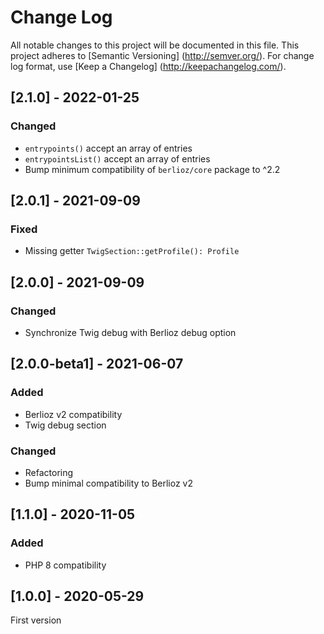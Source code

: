# Change Log

All notable changes to this project will be documented in this file. This project adheres
to [Semantic Versioning] (http://semver.org/). For change log format,
use [Keep a Changelog] (http://keepachangelog.com/).

## [2.1.0] - 2022-01-25

### Changed

- `entrypoints()` accept an array of entries
- `entrypointsList()` accept an array of entries
- Bump minimum compatibility of `berlioz/core` package to ^2.2

## [2.0.1] - 2021-09-09

### Fixed

- Missing getter `TwigSection::getProfile(): Profile`

## [2.0.0] - 2021-09-09

### Changed

- Synchronize Twig debug with Berlioz debug option

## [2.0.0-beta1] - 2021-06-07

### Added

- Berlioz v2 compatibility
- Twig debug section

### Changed

- Refactoring
- Bump minimal compatibility to Berlioz v2

## [1.1.0] - 2020-11-05

### Added

- PHP 8 compatibility

## [1.0.0] - 2020-05-29

First version
